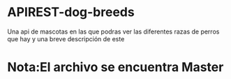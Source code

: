 # APIREST-dog-breeds
Una api de mascotas en las que podras ver las diferentes razas de perros que hay y una breve descripción de este

# Nota:El archivo se encuentra Master
